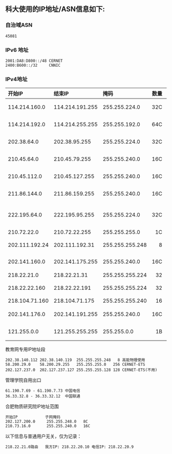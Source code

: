 ## 科大使用的IP地址/ASN信息如下:

### 自治域ASN
```
45081
```

### IPv6 地址
```
2001:DA8:D800::/48 CERNET
2400:B600::/32     CNNIC
```

### IPv4地址

| 开始IP        |      结束IP     |     掩码      | 数量 | 出口  |
| :------------ | :-------------- | :------------ | --: | :--- |
| 114.214.160.0 | 114.214.191.255 | 255.255.224.0 | 32C | CERNET中国教育网 |
| 114.214.192.0 | 114.214.255.255 | 255.255.192.0 | 64C | CERNET中国教育网 |
| 202.38.64.0   | 202.38.95.255   | 255.255.224.0 | 32C | CERNET中国教育网 |
| 210.45.64.0   | 210.45.79.255   | 255.255.240.0 | 16C | CERNET中国教育网 |
| 210.45.112.0  | 210.45.127.255  | 255.255.240.0 | 16C | CERNET中国教育网 |
| 211.86.144.0  | 211.86.159.255  | 255.255.240.0 | 16C | CERNET中国教育网 |
| 222.195.64.0  | 222.195.95.255  | 255.255.224.0 | 32C | CERNET中国教育网合计208C |
| 210.72.22.0   | 210.72.22.255   | 255.255.255.0   | 1C  | 科技网 |
| 202.111.192.24| 202.111.192.31  | 255.255.255.248 |  8  | 中国电信CN2(Port1) |
| 202.141.160.0 | 202.141.175.255 | 255.255.240.0   | 16C | 中国电信(科大自有IP) |
| 218.22.21.0   | 218.22.21.31    | 255.255.255.224 | 32  | 中国电信 |
| 218.22.22.160 | 218.22.22.191   | 255.255.255.224 | 32  | 中国电信(Port2) |
| 218.104.71.160| 218.104.71.175  | 255.255.255.240 | 16  | 中国联通 |
| 202.141.176.0 | 202.141.191.255 | 255.255.240.0  | 16C  | 中国移动(科大自有IP) |
| 121.255.0.0   | 121.255.255.255 | 255.255.0.0    |  1B  | 中国移动(科大自有IP) |

教育网专用IP地址段
```
202.38.140.112 202.38.140.119  255.255.255.248   8 高能物理使用
58.200.29.0    58.200.29.255   255.255.255.0   256 CERNET-ETS
202.127.237.0  202.127.237.127 255.255.255.128 128 CERNET-ETS(不用)
```

管理学院自用出口
```
61.190.7.69 - 61.190.7.73 中国电信
36.33.32.8 - 36.33.32.12  中国联通
```

合肥物质研究院IP地址范围
```
开始IP            子网掩码
202.127.200.0     255.255.248.0   8C
210.73.16.0       255.255.240.0   16C
```

以下信息与普通用户无关，仅为记录：
```
218.22.21.0路由   我方IP: 218.22.20.10 电信IP: 218.22.20.9
```
